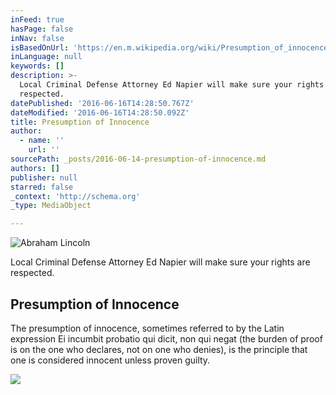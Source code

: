```yaml
---
inFeed: true
hasPage: false
inNav: false
isBasedOnUrl: 'https://en.m.wikipedia.org/wiki/Presumption_of_innocence'
inLanguage: null
keywords: []
description: >-
  Local Criminal Defense Attorney Ed Napier will make sure your rights are
  respected.
datePublished: '2016-06-16T14:28:50.767Z'
dateModified: '2016-06-16T14:28:50.092Z'
title: Presumption of Innocence
author:
  - name: ''
    url: ''
sourcePath: _posts/2016-06-14-presumption-of-innocence.md
authors: []
publisher: null
starred: false
_context: 'http://schema.org'
_type: MediaObject

---
```

![Abraham Lincoln](https://the-grid-user-content.s3-us-west-2.amazonaws.com/bbd2bfcf-ecf2-4104-bc3b-4f734727a5c3.jpg)

Local Criminal Defense Attorney Ed Napier will make sure your rights are respected.

<article style=""><h1>Presumption of Innocence</h1><p>The presumption of innocence, sometimes referred to by the Latin expression Ei incumbit probatio qui dicit, non qui negat (the burden of proof is on the one who declares, not on one who denies), is the principle that one is considered innocent unless proven guilty.</p><img src="https://s3-us-west-2.amazonaws.com/the-grid-img/p/f94fb8fed4874599afac3fd836f15fb8f541ffc3.jpg" /></article>